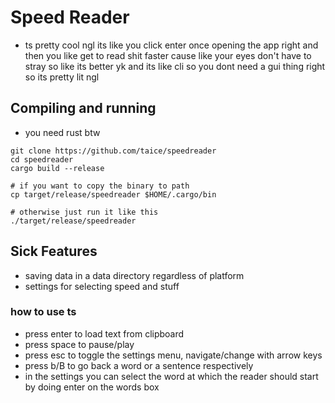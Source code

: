 # Speed Reader
- ts pretty cool ngl its like you click enter once opening the app right and then you like get to read shit faster cause like your eyes don't have to stray so like its better yk and its like cli so you dont need a gui thing right so its pretty lit ngl

## Compiling and running
- you need rust btw
```
git clone https://github.com/taice/speedreader
cd speedreader
cargo build --release

# if you want to copy the binary to path
cp target/release/speedreader $HOME/.cargo/bin

# otherwise just run it like this
./target/release/speedreader
```

## Sick Features
- saving data in a data directory regardless of platform
- settings for selecting speed and stuff

### how to use ts
- press enter to load text from clipboard
- press space to pause/play
- press esc to toggle the settings menu, navigate/change with arrow keys
- press b/B to go back a word or a sentence respectively
- in the settings you can select the word at which the reader should start by doing enter on the words box
